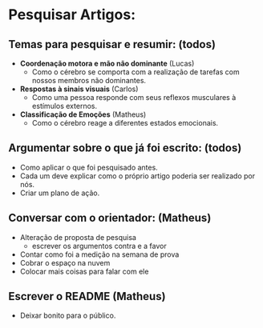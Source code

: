 # Pesquisar Artigos:
## Temas para pesquisar e resumir: (todos)
- **Coordenação motora e mão não dominante** (Lucas)
    - Como o cérebro se comporta com a realização de tarefas com nossos membros não dominantes.
- **Respostas à sinais visuais** (Carlos)
    - Como uma pessoa responde com seus reflexos musculares à estímulos externos.
- **Classificação de Emoções** (Matheus)
    - Como o cérebro reage a diferentes estados emocionais.
## Argumentar sobre o que já foi escrito: (todos)
- Como aplicar o que foi pesquisado antes. 
- Cada um deve explicar como o próprio artigo poderia ser realizado por nós.
- Criar um plano de ação.
## Conversar com o orientador: (Matheus)
- Alteração de proposta de pesquisa
    - escrever os argumentos contra e a favor
- Contar como foi a medição na semana de prova
- Cobrar o espaço na nuvem 
- Colocar mais coisas para falar com ele 
## Escrever o README (Matheus)
- Deixar bonito para o público.
